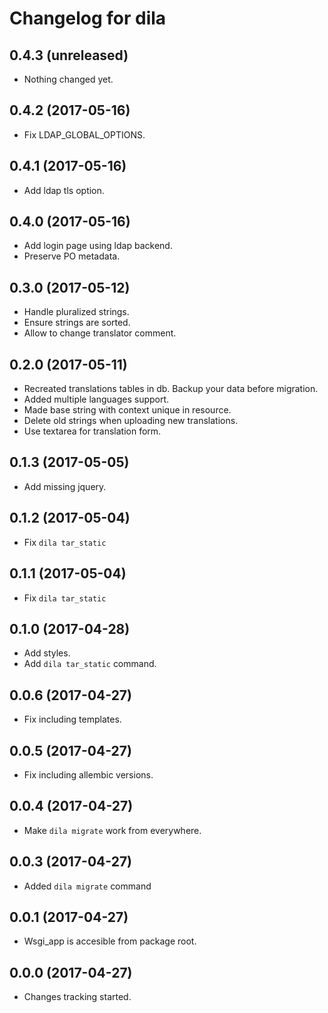 Changelog for dila
=================

0.4.3 (unreleased)
------------------

- Nothing changed yet.


0.4.2 (2017-05-16)
------------------

- Fix LDAP\_GLOBAL\_OPTIONS.


0.4.1 (2017-05-16)
------------------

- Add ldap tls option.


0.4.0 (2017-05-16)
------------------

- Add login page using ldap backend.
- Preserve PO metadata.


0.3.0 (2017-05-12)
------------------

- Handle pluralized strings.
- Ensure strings are sorted.
- Allow to change translator comment.


0.2.0 (2017-05-11)
------------------

- Recreated translations tables in db. Backup your data before migration.
- Added multiple languages support.
- Made base string with context unique in resource.
- Delete old strings when uploading new translations.
- Use textarea for translation form.

0.1.3 (2017-05-05)
------------------

- Add missing jquery.


0.1.2 (2017-05-04)
------------------

- Fix `dila tar_static`


0.1.1 (2017-05-04)
------------------

- Fix `dila tar_static`


0.1.0 (2017-04-28)
------------------

- Add styles.
- Add `dila tar_static` command.


0.0.6 (2017-04-27)
------------------

- Fix including templates.


0.0.5 (2017-04-27)
------------------

- Fix including allembic versions.


0.0.4 (2017-04-27)
------------------

- Make `dila migrate` work from everywhere.


0.0.3 (2017-04-27)
------------------

- Added `dila migrate` command


0.0.1 (2017-04-27)
------------------

- Wsgi\_app is accesible from package root.


0.0.0 (2017-04-27)
------------------

- Changes tracking started.
